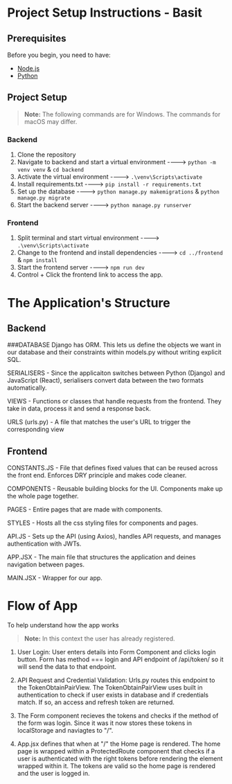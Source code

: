 # Project Setup Instructions - Basit


## Prerequisites

Before you begin, you need to have:
- [Node.js](https://nodejs.org/en/)
- [Python](https://www.python.org/downloads/)


## Project Setup

> **Note:** The following commands are for Windows. The commands for macOS may differ.

### Backend
1. Clone the repository
2. Navigate to backend and start a virtual environment ----> `python -m venv venv` & `cd backend`
3. Activate the virtual environment ----> `.\venv\Scripts\activate`
4. Install requirements.txt ----> `pip install -r requirements.txt`
5. Set up the database ----> `python manage.py makemigrations` & `python manage.py migrate`
6. Start the backend server ----> `python manage.py runserver`

### Frontend
1. Split terminal and start virtual environment ----> `.\venv\Scripts\activate`
2. Change to the frontend and install dependencies ----> `cd ../frontend` & `npm install`
3. Start the frontend server ----> `npm run dev`
4. Control + Click the frontend link to access the app.


# The Application's Structure 

## Backend

###DATABASE
Django has ORM. This lets us define the objects we want in our database and their constraints within models.py without writing explicit SQL.

SERIALISERS - Since the applicaiton switches between Python (Django) and JavaScript (React), serialisers convert data between the two formats automatically.

VIEWS - Functions or classes that handle requests from the frontend. They take in data, process it and send a response back.

URLS (urls.py) - A file that matches the user's URL to trigger the corresponding view 


## Frontend

CONSTANTS.JS - File that defines fixed values that can be reused across the front end. Enforces DRY principle and makes code cleaner.

COMPONENTS - Reusable building blocks for the UI. Components make up the whole page together.

PAGES - Entire pages that are made with components.

STYLES - Hosts all the css styling files for components and pages.

API.JS - Sets up the API (using Axios), handles API requests, and manages authentication with JWTs.

APP.JSX - The main file that structures the application and deines navigation between pages.

MAIN.JSX - Wrapper for our app.






# Flow of App
To help understand how the app works
> **Note:** In this context the user has already registered.

1. User Login:
User enters details into Form Component and clicks login button. Form has method === login and API endpoint of /api/token/ so it will send the data to that endpoint.

2. API Request and Credential Validation:
Urls.py routes this endpoint to the TokenObtainPairView. The TokenObtainPairView uses built in authentication to check if user exists in database and if credentials match. If so, an access and refresh token are returned.

3. The Form component recieves the tokens and checks if the method of the form was login. Since it was it now stores these tokens in localStorage and naviagtes to "/".

4. App.jsx defines that when at "/" the Home page is rendered. The home page is wrapped within a ProtectedRoute component that checks if a user is authenticated with the right tokens before rendering the element wrapped within it. The tokens are valid so the home page is rendered and the user is logged in.
